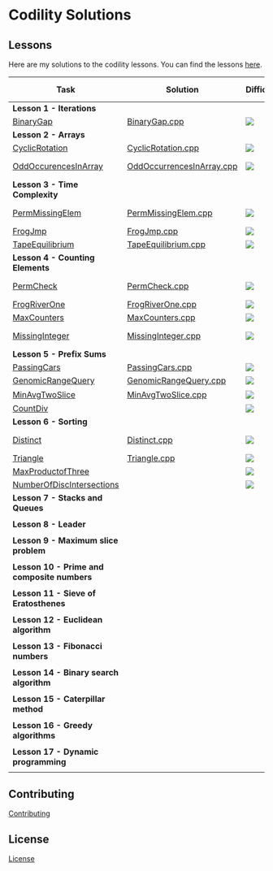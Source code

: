 # Codility Solutions

## Lessons

Here are my solutions to the codility lessons.  You can find the lessons [here](https://app.codility.com/programmers/lessons/1-iterations/).

| Task | Solution | Difficulty | Task Score | Correctness | Performance | Time Complexity| 
| ---- | -------- | ---------- | ---------- | ----------- | ----------- | -------------- |
| **Lesson 1 - Iterations**| |
|[BinaryGap](https://app.codility.com/programmers/lessons/1-iterations/binary_gap/) | [BinaryGap.cpp](Lesson%2001%20-%20Iterations/BinaryGap.cpp) | ![](https://img.shields.io/badge/✓-painless-81c1e1.svg) | 100% | 100% | N/A | N/A |
| **Lesson 2 - Arrays**| | | | | | |
| [CyclicRotation](https://app.codility.com/programmers/lessons/2-arrays/cyclic_rotation/) | [CyclicRotation.cpp](Lesson%2002%20-%20Arrays/CyclicRotation.cpp) | ![](https://img.shields.io/badge/✓-painless-81c1e1.svg) | 100% | 100% | N/A | N/A |
| [OddOccurencesInArray](https://app.codility.com/programmers/lessons/2-arrays/odd_occurrences_in_array/) |  [OddOccurrencesInArray.cpp](Lesson%2002%20-%20Arrays/OddOccurrencesInArray.cpp) | ![](https://img.shields.io/badge/✓-painless-81c1e1.svg) | 100% | 100% | 100% | O(N) or O(N*log(N)) |
| **Lesson 3 - Time Complexity** | | | | | | |
|[PermMissingElem](https://app.codility.com/programmers/lessons/3-time_complexity/perm_missing_elem/) | [PermMissingElem.cpp](Lesson%2003%20-%20Time%20Complexity/PermMissingElem.cpp) | ![](https://img.shields.io/badge/✓-painless-81c1e1.svg) | 100% | 100% | 100% | O(N) or O(N*log(N)) |
|[FrogJmp](https://app.codility.com/programmers/lessons/3-time_complexity/frog_jmp/) | [FrogJmp.cpp](Lesson%2003%20-%20Time%20Complexity/FrogJmp.cpp) | ![](https://img.shields.io/badge/✓-painless-81c1e1.svg) | 100% | 100% | 100% | O(1) |
|[TapeEquilibrium](https://app.codility.com/programmers/lessons/3-time_complexity/tape_equilibrium/) | [TapeEquilibrium.cpp](Lesson%2003%20-%20Time%20Complexity/TapeEquilibrium.cpp) | ![](https://img.shields.io/badge/✓-painless-81c1e1.svg) | 100% | 100% | 100% | O(N) |
| **Lesson 4 - Counting Elements**| | | | | | |
| [PermCheck](https://app.codility.com/programmers/lessons/4-counting_elements/perm_check/) | [PermCheck.cpp](Lesson%2004%20-%20Counting%20Elements/PermCheck.cpp) | ![](https://img.shields.io/badge/✓-painless-81c1e1.svg) | 100% | 100% | 100% | O(N) or O(N*log(N)) |
| [FrogRiverOne](https://app.codility.com/programmers/lessons/4-counting_elements/frog_river_one/) | [FrogRiverOne.cpp](Lesson%2004%20-%20Counting%20Elements/FrogRiverOne.cpp) | ![](https://img.shields.io/badge/✓-painless-81c1e1.svg) | 100% | 100% | 100% | O(N) |
| [MaxCounters](https://app.codility.com/programmers/lessons/4-counting_elements/max_counters/) | [MaxCounters.cpp](Lesson%2004%20-%20Counting%20Elements/MaxCounters.cpp) | ![](https://img.shields.io/badge/✓-respectable-61c0c5.svg) | 100% | 100% | 100% | O(N+M) |
| [MissingInteger](https://app.codility.com/programmers/lessons/4-counting_elements/missing_integer/) | [MissingInteger.cpp](Lesson%2004%20-%20Counting%20Elements/MissingInteger.cpp) | ![](https://img.shields.io/badge/✓-respectable-61c0c5.svg) | 100% | 100% | 100% | O(N) or O(N*log(N)) |
| **Lesson 5 - Prefix Sums** | | | | | | |
| [PassingCars](https://app.codility.com/programmers/lessons/5-prefix_sums/passing_cars/) | [PassingCars.cpp](Lesson%2005%20-%20Prefix%20Sums/PassingCars.cpp) | ![](https://img.shields.io/badge/✓-painless-81c1e1.svg) | 100% | 100% | 100% | O(N) |
| [GenomicRangeQuery](https://app.codility.com/programmers/lessons/5-prefix_sums/genomic_range_query/) | [GenomicRangeQuery.cpp]((Lesson%2005%20-%20Prefix%20Sums/GenomicRangeQuery.cpp)) | ![](https://img.shields.io/badge/✓-respectable-61c0c5.svg) | 100% | 100% | 100% | O(N+M) |
| [MinAvgTwoSlice](https://app.codility.com/programmers/lessons/5-prefix_sums/min_avg_two_slice/) | [MinAvgTwoSlice.cpp](Lesson%2005%20-%20Prefix%20Sums/MinAvgTwoSlice.cpp) | ![](https://img.shields.io/badge/X-respectable-61c0c5.svg) | 60% | 100% | 20% | O(N<sup>2</sup>) |
| [CountDiv](https://app.codility.com/programmers/lessons/5-prefix_sums/count_div/) | []() | ![](https://img.shields.io/badge/_-respectable-61c0c5.svg) | - | - | - | - |
| **Lesson 6 - Sorting** | | | | | | |
| [Distinct](https://app.codility.com/programmers/lessons/6-sorting/distinct/) | [Distinct.cpp](Lesson%2006%20-%20Sorting/Distinct.cpp) | ![](https://img.shields.io/badge/✓-painless-81c1e1.svg) | 100% | 100% | 100% | O(N) or O(N*log(N)) |
| [Triangle](https://app.codility.com/programmers/lessons/6-sorting/triangle/) | [Triangle.cpp](Lesson%2006%20-%20Sorting/Triangle.cpp) | ![](https://img.shields.io/badge/✓-painless-81c1e1.svg) | 100% | 100% | 100% | O(N*log(N)) |
| [MaxProductofThree](https://app.codility.com/programmers/lessons/6-sorting/max_product_of_three/) | []() | ![](https://img.shields.io/badge/_-painless-81c1e1.svg) | - | - | - | - |
| [NumberOfDiscIntersections](https://app.codility.com/programmers/lessons/6-sorting/number_of_disc_intersections/) | []() | ![](https://img.shields.io/badge/_-respectable-61c0c5.svg) | - | - | - | - |
| **Lesson 7 - Stacks and Queues** | | | | | | |
||||||||
| **Lesson 8 - Leader** | | | | | | |
||||||||
| **Lesson 9 - Maximum slice problem** | | | | | | |
||||||||
| **Lesson 10 - Prime and composite numbers** | | | | | | |
||||||||
| **Lesson 11 - Sieve of Eratosthenes** | | | | | | |
||||||||
| **Lesson 12 - Euclidean algorithm** | | | | | | |
||||||||
| **Lesson 13 - Fibonacci numbers** | | | | | | |
||||||||
| **Lesson 14 - Binary search algorithm** | | | | | | |
||||||||
| **Lesson 15 - Caterpillar method** | | | | | | |
||||||||
| **Lesson 16 - Greedy algorithms** | | | | | | |
||||||||
| **Lesson 17 - Dynamic programming** | | | | | | |
||||||||
<!--
| *Lesson Template* | | | | | | |
| []() | []() | - | - | - | - | |

Effortless:  https://img.shields.io/badge/✓-effortless-b1e2f1.svg
Painless:    https://img.shields.io/badge/X-painless-81c1e1.svg
Respectable: https://img.shields.io/badge/_-respectable-61c0c5.svg
Ambitious:   https://img.shields.io/badge/_-ambitious-4fa0a4.svg
-->

## Contributing
[Contributing](CONTRIBUTING.md)

## License
[License](LICENSE.md)
